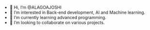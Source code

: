 - 👋 Hi, I’m @ALAGOAJOSHl
- 👀 I’m interested in Back-end development, AI and Machine learning.
- 🌱 I’m currently learning advanced programming.
- 💞️ I’m looking to collaborate on various projects.

<!---
ALAGOAJOSH/ALAGOAJOSH is a ✨ special ✨ repository because its `README.md` (this file) appears on your GitHub profile.
You can click the Preview link to take a look at your changes.
--->
